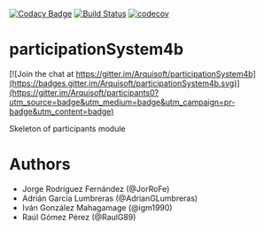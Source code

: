 [![Codacy Badge](https://api.codacy.com/project/badge/Grade/f53b8bb1dcdb4a89a6c93e2b95f3857b)](https://www.codacy.com/app/igm1990/parti4b?utm_source=github.com&amp;utm_medium=referral&amp;utm_content=Arquisoft/parti4b&amp;utm_campaign=Badge_Grade)
[![Build Status](https://travis-ci.org/Arquisoft/parti4b.svg?branch=master)](https://travis-ci.org/Arquisoft/parti4b)
[![codecov](https://codecov.io/gh/Arquisoft/parti4b/branch/master/graph/badge.svg)](https://codecov.io/gh/Arquisoft/parti4b)

# participationSystem4b

[![Join the chat at https://gitter.im/Arquisoft/participationSystem4b](https://badges.gitter.im/Arquisoft/participationSystem4b.svg)](https://gitter.im/Arquisoft/participants0?utm_source=badge&utm_medium=badge&utm_campaign=pr-badge&utm_content=badge)

Skeleton of participants module

# Authors

- Jorge Rodríguez Fernández (@JorRoFe)
- Adrián García Lumbreras (@AdrianGLumbreras)
- Iván González Mahagamage (@igm1990)
- Raúl Gómez Pérez (@RaulG89)

